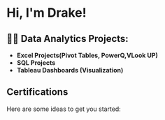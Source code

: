 <h1>Hi, I'm Drake!

<h2>👨‍💻 Data Analytics Projects:</h2>

- <b>Excel Projects(Pivot Tables, PowerQ,VLook UP)</b>
- <b>SQL Projects</b>
- <b>Tableau Dashboards (Visualization)</b>
<h2> Certifications </h2>


Here are some ideas to get you started:
